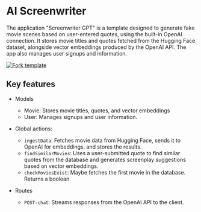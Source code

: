 # AI Screenwriter

The application "Screenwriter GPT" is a template designed to generate fake movie scenes based on user-entered quotes, using the built-in OpenAI connection. It stores movie titles and quotes fetched from the Hugging Face dataset, alongside vector embeddings produced by the OpenAI API. The app also manages user signups and information.

[![Fork template](https://img.shields.io/badge/Fork%20template-%233A0CFF?style=for-the-badge)](https://app.gadget.dev/auth/fork?domain=screenwriter-noauth-rrv7-f-spa.gadget.app)

## Key features

- Models

  - Movie: Stores movie titles, quotes, and vector embeddings
  - User: Manages signups and user information.

- Global actions:

  - `ingestData`: Fetches movie data from Hugging Face, sends it to OpenAI for embeddings, and stores the results.
  - `findSimilarMovies`: Uses a user-submitted quote to find similar quotes from the database and generates screenplay suggestions based on vector embeddings.
  - `checkMoviesExist`: Maybe fetches the first movie in the database. Returns a boolean.

- Routes

  - `POST-chat`: Streams responses from the OpenAI API to the client.
